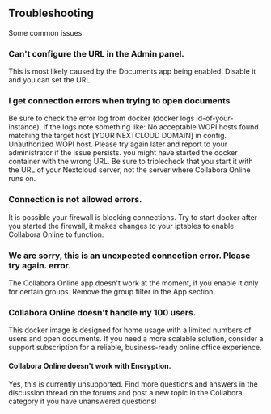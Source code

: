 
## Troubleshooting

Some common issues:

### Can't configure the URL in the Admin panel.

This is most likely caused by the Documents app being enabled. Disable it and you can set the URL.

### I get connection errors when trying to open documents


Be sure to check the error log from docker (docker logs id-of-your-instance). If the logs note something like:
No acceptable WOPI hosts found matching the target host [YOUR NEXTCLOUD DOMAIN] in config.
Unauthorized WOPI host. Please try again later and report to your administrator if the issue persists.
you might have started the docker container with the wrong URL. Be sure to triplecheck that you start it with the URL of your Nextcloud server, not the server where Collabora Online runs on.

### Connection is not allowed errors.

It is possible your firewall is blocking connections. Try to start docker after you started the firewall, it makes changes to your iptables to enable Collabora Online to function.

### We are sorry, this is an unexpected connection error. Please try again. error.

The Collabora Online app doesn't work at the moment, if you enable it only for certain groups. Remove the group filter in the App section.

### Collabora Online doesn't handle my 100 users.

This docker image is designed for home usage with a limited numbers of users and open documents. If you need a more scalable solution, consider a support subscription for a reliable, business-ready online office experience.

#### Collabora Online doesn't work with Encryption.

Yes, this is currently unsupported. Find more questions and answers in the discussion thread on the forums and post a new topic in the Collabora category if you have unanswered questions!
